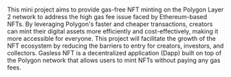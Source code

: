 #
This mini project aims to provide gas-free NFT minting on the Polygon Layer 2 network to
address the high gas fee issue faced by Ethereum-based NFTs. By leveraging Polygon's faster
and cheaper transactions, creators can mint their digital assets more efficiently and
cost-effectively, making it more accessible for everyone. This project will facilitate the
growth of the NFT ecosystem by reducing the barriers to entry for creators, investors, and
collectors.
Gasless NFT is a decentralized application (Dapp) built on top of the Polygon network that allows users to mint NFTs without paying any gas fees.
#

